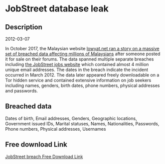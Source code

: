 # JobStreet database leak

## Description

2012-03-07

In October 2017, the Malaysian website <a href="https://www.lowyat.net/2017/145654/personal-data-millions-malaysians-sale-source-breach-still-unknown/" target="_blank" rel="noopener">lowyat.net ran a story on a massive set of breached data affecting millions of Malaysians</a> after someone posted it for sale on their forums. The data spanned multiple separate breaches including <a href="https://www.jobstreet.com/" target="_blank" rel="noopener">the JobStreet jobs website</a> which contained almost 4 million unique email addresses. The dates in the breach indicate the incident occurred in March 2012. The data later appeared freely downloadable on a Tor hidden service and contained extensive information on job seekers including names, genders, birth dates, phone numbers, physical addresses and passwords.

## Breached data

Dates of birth, Email addresses, Genders, Geographic locations, Government issued IDs, Marital statuses, Names, Nationalities, Passwords, Phone numbers, Physical addresses, Usernames

## Free download Link

[JobStreet breach Free Download Link](https://tinyurl.com/2b2k277t)